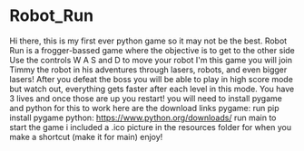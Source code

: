 # Robot_Run
Hi there, this is my first ever python game so it may not be the best.
Robot Run is a frogger-bassed game where the objective is to get to the other side
Use the controls W A S and D to move your robot
I'm this game you will join Timmy the robot in his adventures through lasers, robots, and even bigger lasers!
After you defeat the boss you will be able to play in high score mode but watch out, everything gets faster after each level in this mode.
You have 3 lives and once those are up you restart!
you will need to install pygame and python for this to work
here are the download links
pygame: run pip install pygame
python: https://www.python.org/downloads/
run main to start the game
i included a .ico picture in the resources folder for when you make a shortcut (make it for main)
enjoy!
